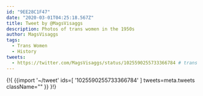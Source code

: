 ```yaml
---
id: "9EE28C1F47"
date: "2020-03-01T04:25:18.567Z"
title: Tweet by @MagsVisaggs
description: Photos of trans women in the 1950s
author: MagsVisaggs
tags:
  - Trans Women
  - History
tweets:
  - https://twitter.com/MagsVisaggs/status/1025590255733366784 # trans women in the fifties
---
```

{!{ {{import '~/tweet' ids=[
  '1025590255733366784'
] tweets=meta.tweets className="" }} }!}

